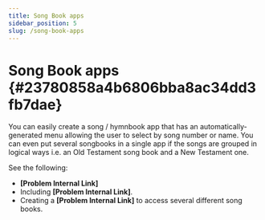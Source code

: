 ```yaml
---
title: Song Book apps
sidebar_position: 5
slug: /song-book-apps
---
```


# Song Book apps {#23780858a4b6806bba8ac34dd3fb7dae}

You can easily create a song / hymnbook app that has an automatically-generated menu allowing the user to select by song number or name. You can even put several songbooks in a single app if the songs are grouped in logical ways i.e. an Old Testament song book and a New Testament one.

See the following:

- **[Problem Internal Link]**
- Including **[Problem Internal Link]**.
- Creating a **[Problem Internal Link]** to access several different song books.
